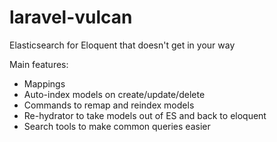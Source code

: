 # laravel-vulcan
Elasticsearch for Eloquent that doesn't get in your way

Main features:
- Mappings
- Auto-index models on create/update/delete
- Commands to remap and reindex models
- Re-hydrator to take models out of ES and back to eloquent
- Search tools to make common queries easier